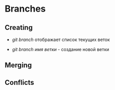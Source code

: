 # Branches

## Creating

* *git branch* отображает список текущих веток

* *git branch имя ветки* - создание новой ветки

## Merging

## Conflicts
